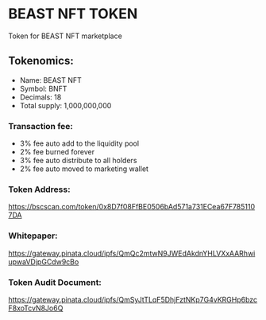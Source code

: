 # BEAST NFT TOKEN

Token for BEAST NFT marketplace

## Tokenomics:
- Name: BEAST NFT
- Symbol: BNFT
- Decimals: 18
- Total supply: 1,000,000,000
        
### Transaction fee:    
- 3% fee auto add to the liquidity pool
- 2% fee burned forever
- 3% fee auto distribute to all holders
- 2% fee auto moved to marketing wallet

### Token Address: 
https://bscscan.com/token/0x8D7f08FfBE0506bAd571a731ECea67F7851107DA

### Whitepaper:
https://gateway.pinata.cloud/ipfs/QmQc2mtwN9JWEdAkdnYHLVXxAARhwiupwaVDjpGCdw9cBo

### Token Audit Document:
https://gateway.pinata.cloud/ipfs/QmSyJtTLqF5DhjFztNKp7G4vKRGHp6bzcF8xoTcvN8Jo6Q
